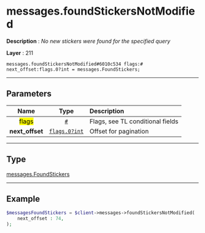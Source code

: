 # messages.foundStickersNotModified

**Description** : *No new stickers were found for the specified query*

**Layer** : 211

```tl
messages.foundStickersNotModified#6010c534 flags:# next_offset:flags.0?int = messages.FoundStickers;
```

---

## Parameters

| Name | Type | Description |
| :---: | :---: | :--- |
| <mark>flags</mark> | [`#`](type/#) | Flags, see TL conditional fields |
| **next_offset** | [`flags.0?int`](type/int) | Offset for pagination |

---

## Type

[messages.FoundStickers](type/messages.FoundStickers)

---

## Example

```php
$messagesFoundStickers = $client->messages->foundStickersNotModified(
	next_offset : 74,
);
```